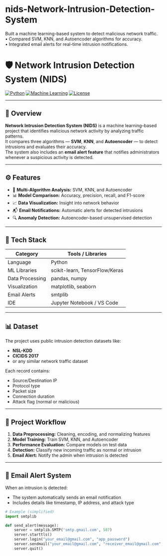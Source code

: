 # nids-Network-Intrusion-Detection-System
 Built a machine learning-based system to detect malicious network traffic.  
 • Compared SVM, KNN, and Autoencoder algorithms for accuracy.  
 • Integrated email alerts for real-time intrusion notifications.

 # 🛡️ Network Intrusion Detection System (NIDS)

[![Python](https://img.shields.io/badge/Python-3.10+-blue.svg)](https://www.python.org/)
[![Machine Learning](https://img.shields.io/badge/Machine%20Learning-SVM%2C%20KNN%2C%20Autoencoder-orange.svg)]()
[![License](https://img.shields.io/badge/License-MIT-green.svg)](LICENSE)

---

## 📖 Overview
**Network Intrusion Detection System (NIDS)** is a machine learning–based project that identifies malicious network activity by analyzing traffic patterns.  
It compares three algorithms — **SVM**, **KNN**, and **Autoencoder** — to detect intrusions and evaluates their accuracy.  
The system also includes an **email alert feature** that notifies administrators whenever a suspicious activity is detected.

---

## ⚙️ Features
- 🧠 **Multi-Algorithm Analysis:** SVM, KNN, and Autoencoder
- 📊 **Model Comparison:** Accuracy, precision, recall, and F1-score
- 📈 **Data Visualization:** Insight into network behavior
- 📬 **Email Notifications:** Automatic alerts for detected intrusions
- 🔍 **Anomaly Detection:** Autoencoder-based unsupervised detection

---

## 🧩 Tech Stack
| Category | Tools / Libraries |
|-----------|------------------|
| Language | Python |
| ML Libraries | scikit-learn, TensorFlow/Keras |
| Data Processing | pandas, numpy |
| Visualization | matplotlib, seaborn |
| Email Alerts | smtplib |
| IDE | Jupyter Notebook / VS Code |

---

## 📊 Dataset
The project uses public intrusion detection datasets like:
- **NSL-KDD**
- **CICIDS 2017**
- or any similar network traffic dataset

Each record contains:
- Source/Destination IP
- Protocol type
- Packet size
- Connection duration
- Attack flag (normal or malicious)

---

## 🚀 Project Workflow
1. **Data Preprocessing:** Cleaning, encoding, and normalizing features  
2. **Model Training:** Train SVM, KNN, and Autoencoder  
3. **Performance Evaluation:** Compare models on test data  
4. **Detection:** Classify new incoming traffic as normal or intrusion  
5. **Email Alert:** Notify the admin when intrusion is detected  

---

## 📧 Email Alert System
When an intrusion is detected:
- The system automatically sends an email notification  
- Includes details like timestamp, IP address, and attack type  

```python
# Example (simplified)
import smtplib

def send_alert(message):
    server = smtplib.SMTP('smtp.gmail.com', 587)
    server.starttls()
    server.login("your_email@gmail.com", "app_password")
    server.sendmail("your_email@gmail.com", "receiver_email@gmail.com", message)
    server.quit()

